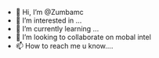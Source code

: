 - 👋 Hi, I’m @Zumbamc
- 👀 I’m interested in ...
- 🌱 I’m currently learning ...
- 💞️ I’m looking to collaborate on mobal intel
- 📫 How to reach me u know....

<!---
Zumbamc/Zumbamc is a ✨ special ✨ repository because its `README.md` (this file) appears on your GitHub profile.
You can click the Preview link to take a look at your changes.
--->
